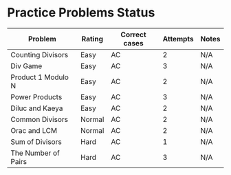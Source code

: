 # Practice Problems Status
Problem|Rating|Correct cases|Attempts|Notes
-|-|-|-|-
Counting Divisors|Easy|AC|2|N/A
Div Game|Easy|AC|3|N/A
Product 1 Modulo N|Easy|AC|2|N/A
Power Products|Easy|AC|3|N/A
Diluc and Kaeya|Easy|AC|2|N/A
Common Divisors|Normal|AC|2|N/A
Orac and LCM|Normal|AC|2|N/A
Sum of Divisors|Hard|AC|1|N/A
The Number of Pairs|Hard|AC|3|N/A